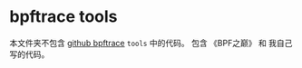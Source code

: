 bpftrace tools
===============

本文件夹不包含 [github bpftrace](https://github.com/iovisor/bpftrace) `tools` 中的代码。
包含 《BPF之巅》 和 我自己写的代码。
